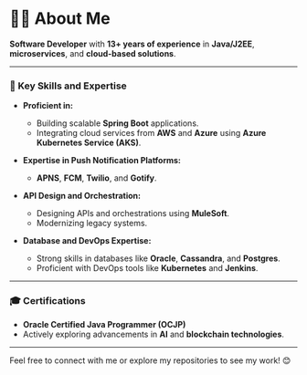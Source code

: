 # 👨‍💻 About Me

**Software Developer** with **13+ years of experience** in **Java/J2EE**, **microservices**, and **cloud-based solutions**.

---

### 🚀 Key Skills and Expertise
- **Proficient in:**  
  - Building scalable **Spring Boot** applications.  
  - Integrating cloud services from **AWS** and **Azure** using **Azure Kubernetes Service (AKS)**.  

- **Expertise in Push Notification Platforms:**  
  - **APNS**, **FCM**, **Twilio**, and **Gotify**.

- **API Design and Orchestration:**  
  - Designing APIs and orchestrations using **MuleSoft**.  
  - Modernizing legacy systems.

- **Database and DevOps Expertise:**  
  - Strong skills in databases like **Oracle**, **Cassandra**, and **Postgres**.  
  - Proficient with DevOps tools like **Kubernetes** and **Jenkins**.

---

### 🎓 Certifications
- **Oracle Certified Java Programmer (OCJP)**  
- Actively exploring advancements in **AI** and **blockchain technologies**.

---

Feel free to connect with me or explore my repositories to see my work! 😊

